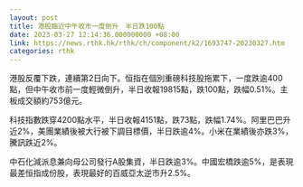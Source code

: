 ```yaml
---
layout: post
title: 港股臨近中午收市一度倒升　半日跌100點
date: 2023-03-27 12:14:36.000000000 +08:00
link: https://news.rthk.hk/rthk/ch/component/k2/1693747-20230327.htm
categories: rthk
---
```


港股反覆下跌，連續第2日向下。恒指在個別重磅科技股拖累下，一度跌逾400點，但中午收市前一度輕微倒升，半日收報19815點，跌100點，跌幅0.51%。主板成交額約753億元。

科技指數跌穿4200點水平，半日收報4151點，跌73點，跌幅1.74%。阿里巴巴升近2%，美團業績後被大行被下調目標價，半日跌逾4%。小米在業績後亦跌3%，騰訊跌近2%。

中石化減派息兼向母公司發行A股集資，半日跌逾3%。中國宏橋跌逾5%，是表現最差恒指成份股，表現最好的百威亞太逆市升2.5%。
